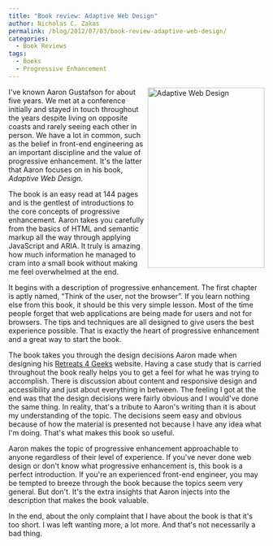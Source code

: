 ```yaml
---
title: "Book review: Adaptive Web Design"
author: Nicholas C. Zakas
permalink: /blog/2012/07/03/book-review-adaptive-web-design/
categories:
  - Book Reviews
tags:
  - Books
  - Progressive Enhancement
---
```

[<img src="/images/posts/2012/07/adaptive.png" width="230" height="355" alt="Adaptive Web Design" align="right" />][1]I've known Aaron Gustafson for about five years. We met at a conference initially and stayed in touch throughout the years despite living on opposite coasts and rarely seeing each other in person. We have a lot in common, such as the belief in front-end engineering as an important discipline and the value of progressive enhancement. It's the latter that Aaron focuses on in his book, <cite>Adaptive Web Design</cite>. 

The book is an easy read at 144 pages and is the gentlest of introductions to the core concepts of progressive enhancement. Aaron takes you carefully from the basics of HTML and semantic markup all the way through applying JavaScript and ARIA. It truly is amazing how much information he managed to cram into a small book without making me feel overwhelmed at the end.

It begins with a description of progressive enhancement. The first chapter is aptly named, &#8220;Think of the user, not the browser&#8221;. If you learn nothing else from this book, it should be this very simple lesson. Most of the time people forget that web applications are being made for users and not for browsers. The tips and techniques are all designed to give users the best experience possible. That is exactly the heart of progressive enhancement and a great way to start the book.

The book takes you through the design decisions Aaron made when designing his [Retreats 4 Geeks][2] website. Having a case study that is carried throughout the book really helps you to get a feel for what he was trying to accomplish. There is discussion about content and responsive design and accessibility and just about everything in between. The feeling I got at the end was that the design decisions were fairly obvious and I would've done the same thing. In reality, that's a tribute to Aaron's writing than it is about my understanding of the topic. The decisions seem easy and obvious because of how the material is presented not because I have any idea what I'm doing. That's what makes this book so useful.

Aaron makes the topic of progressive enhancement approachable to anyone regardless of their level of experience. If you've never done web design or don't know what progressive enhancement is, this book is a perfect introduction. If you're an experienced front-end engineer, you may be tempted to breeze through the book because the topics seem very general. But don't. It's the extra insights that Aaron injects into the description that makes the book valuable.

In the end, about the only complaint that I have about the book is that it's too short. I was left wanting more, a lot more. And that's not necessarily a bad thing.

 [1]: http://www.amazon.com/Adaptive-Web-Design-Experiences-Progressive/dp/098358950X?tag=nczonline-0
 [2]: http://retreats4geeks.com/

